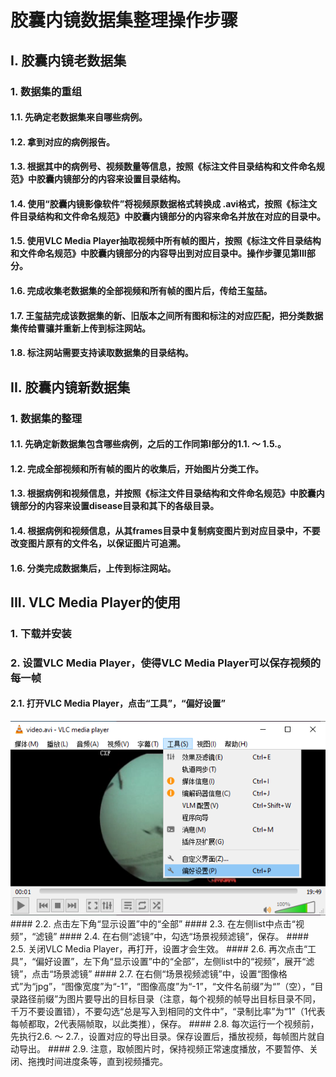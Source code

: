 # 胶囊内镜数据集整理操作步骤

## I. 胶囊内镜老数据集
### 1. 数据集的重组
#### 1.1. 先确定老数据集来自哪些病例。
#### 1.2. 拿到对应的病例报告。
#### 1.3. 根据其中的病例号、视频数量等信息，按照《标注文件目录结构和文件命名规范》中胶囊内镜部分的内容来设置目录结构。
#### 1.4. 使用“胶囊内镜影像软件”将视频原数据格式转换成 .avi格式，按照《标注文件目录结构和文件命名规范》中胶囊内镜部分的内容来命名并放在对应的目录中。
#### 1.5. 使用VLC Media Player抽取视频中所有帧的图片，按照《标注文件目录结构和文件命名规范》中胶囊内镜部分的内容导出到对应目录中。操作步骤见第III部分。
#### 1.6. 完成收集老数据集的全部视频和所有帧的图片后，传给王玺喆。
#### 1.7. 王玺喆完成该数据集的新、旧版本之间所有图和标注的对应匹配，把分类数据集传给曹骧并重新上传到标注网站。
#### 1.8. 标注网站需要支持读取数据集的目录结构。

## II. 胶囊内镜新数据集
### 1. 数据集的整理
#### 1.1. 先确定新数据集包含哪些病例，之后的工作同第I部分的1.1. ～ 1.5.。
#### 1.2. 完成全部视频和所有帧的图片的收集后，开始图片分类工作。
#### 1.3. 根据病例和视频信息，并按照《标注文件目录结构和文件命名规范》中胶囊内镜部分的内容来设置disease目录和其下的各级目录。
#### 1.4. 根据病例和视频信息，从其frames目录中复制病变图片到对应目录中，不要改变图片原有的文件名，以保证图片可追溯。
#### 1.6. 分类完成数据集后，上传到标注网站。

## III. VLC Media Player的使用
### 1. 下载并安装
### 2. 设置VLC Media Player，使得VLC Media Player可以保存视频的每一帧
#### 2.1. 打开VLC Media Player，点击“工具”，“偏好设置”
<img src="https://github.com/wangxizhe2017/XY_Cap_Endo_Dataset_Guide/blob/main/images/1.png" width="1000">
#### 2.2. 点击左下角“显示设置”中的“全部”
#### 2.3. 在左侧list中点击“视频”，“滤镜”
#### 2.4. 在右侧“滤镜”中，勾选“场景视频滤镜”，保存。
#### 2.5. 关闭VLC Media Player，再打开，设置才会生效。
#### 2.6. 再次点击“工具”，“偏好设置”，左下角“显示设置”中的“全部”，左侧list中的“视频”，展开“滤镜”，点击“场景滤镜”
#### 2.7. 在右侧“场景视频滤镜”中，设置“图像格式”为“jpg”，“图像宽度”为“-1”，“图像高度”为“-1”，“文件名前缀”为“”（空），“目录路径前缀”为图片要导出的目标目录（注意，每个视频的帧导出目标目录不同，千万不要设置错），不要勾选“总是写入到相同的文件中”，“录制比率”为“1”（1代表每帧都取，2代表隔帧取，以此类推），保存。
#### 2.8. 每次运行一个视频前，先执行2.6. ～ 2.7.，设置对应的导出目录。保存设置后，播放视频，每帧图片就自动导出。
#### 2.9. 注意，取帧图片时，保持视频正常速度播放，不要暂停、关闭、拖拽时间进度条等，直到视频播完。

